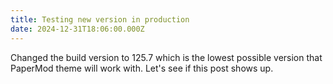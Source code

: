 ```yaml
---
title: Testing new version in production
date: 2024-12-31T18:06:00.000Z
---
```

Changed the build version to 125.7 which is the lowest possible version that PaperMod theme will work with. Let's see if this post shows up.
